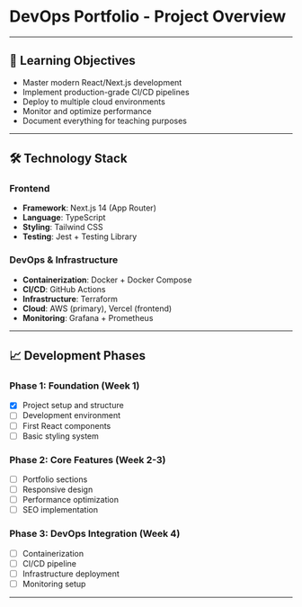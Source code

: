 # DevOps Portfolio - Project Overview
---

## 🎯 Learning Objectives
- Master modern React/Next.js development
- Implement production-grade CI/CD pipelines
- Deploy to multiple cloud environments
- Monitor and optimize performance
- Document everything for teaching purposes

---

## 🛠️ Technology Stack

### Frontend
- **Framework**: Next.js 14 (App Router)
- **Language**: TypeScript
- **Styling**: Tailwind CSS
- **Testing**: Jest + Testing Library

### DevOps & Infrastructure
- **Containerization**: Docker + Docker Compose
- **CI/CD**: GitHub Actions
- **Infrastructure**: Terraform
- **Cloud**: AWS (primary), Vercel (frontend)
- **Monitoring**: Grafana + Prometheus

---

## 📈 Development Phases

### Phase 1: Foundation (Week 1)
- [x] Project setup and structure
- [ ] Development environment
- [ ] First React components
- [ ] Basic styling system

### Phase 2: Core Features (Week 2-3)
- [ ] Portfolio sections
- [ ] Responsive design
- [ ] Performance optimization
- [ ] SEO implementation

### Phase 3: DevOps Integration (Week 4)
- [ ] Containerization
- [ ] CI/CD pipeline
- [ ] Infrastructure deployment
- [ ] Monitoring setup

---
